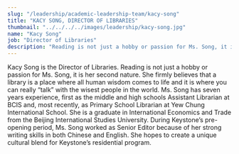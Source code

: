 ```yaml
---
slug: "/leadership/academic-leadership-team/kacy-song"
title: "KACY SONG, DIRECTOR OF LIBRARIES"
thumbnail: "../../../../images/leadership/kacy-song.jpg"
name: "Kacy Song"
job: "Director of Libraries"
description: "Reading is not just a hobby or passion for Ms. Song, it is her second nature. She firmly believes that a library is a place where all human wisdom comes to life and it is where you can really “talk” with the wisest people in the world."
---
```


Kacy Song is the Director of Libraries. Reading is not just a hobby or passion for Ms. Song, it is her second nature. She firmly believes that a library is a place where all human wisdom comes to life and it is where you can really “talk” with the wisest people in the world. Ms. Song has seven years experience, first as the middle and high schools Assistant Librarian at BCIS and, most recently, as Primary School Librarian at Yew Chung International School. She is a graduate in International Economics and Trade from the Beijing International Studies University. During Keystone’s pre-opening period, Ms. Song worked as Senior Editor because of her strong writing skills in both Chinese and English. She hopes to create a unique cultural blend for Keystone’s residential program.
